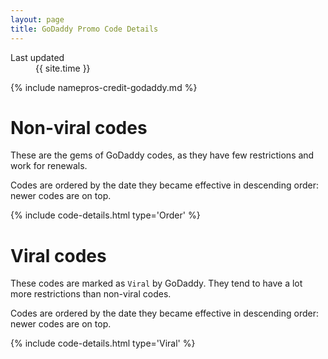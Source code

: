 ```yaml
---
layout: page
title: GoDaddy Promo Code Details
---
```

<dl>
	<dt>Last updated</dt>
	<dd>{{ site.time }}</dd>
</dl>

{% include namepros-credit-godaddy.md %}

# Non-viral codes #

These are the gems of GoDaddy codes, as they have few restrictions and work for renewals.

Codes are ordered by the date they became effective in descending order: newer codes are on top.

{% include code-details.html type='Order' %}

# Viral codes #

These codes are marked as `Viral` by GoDaddy.  They tend to have a lot more restrictions than non-viral codes.

Codes are ordered by the date they became effective in descending order: newer codes are on top.

{% include code-details.html type='Viral' %}